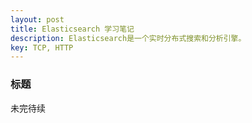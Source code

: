 ```yaml
---
layout: post
title: Elasticsearch 学习笔记
description: Elasticsearch是一个实时分布式搜索和分析引擎。
key: TCP, HTTP
---
```


### 标题
未完待续
